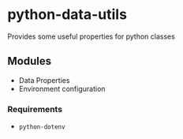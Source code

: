 # python-data-utils
Provides some useful properties for python classes

## Modules
 - Data Properties
 - Environment configuration

### Requirements
 - <code>python-dotenv</code>